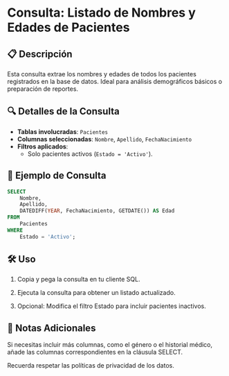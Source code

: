 # Consulta: Listado de Nombres y Edades de Pacientes

## 📋 Descripción
Esta consulta extrae los nombres y edades de todos los pacientes registrados en la base de datos. Ideal para análisis demográficos básicos o preparación de reportes.

## 🔍 Detalles de la Consulta
- **Tablas involucradas**: `Pacientes`
- **Columnas seleccionadas**: `Nombre`, `Apellido`, `FechaNacimiento`
- **Filtros aplicados**:
  - Solo pacientes activos (`Estado = 'Activo'`).

## 📌 Ejemplo de Consulta
```sql
SELECT 
    Nombre,
    Apellido,
    DATEDIFF(YEAR, FechaNacimiento, GETDATE()) AS Edad
FROM 
    Pacientes
WHERE 
    Estado = 'Activo';
```
## 🛠️ Uso

1. Copia y pega la consulta en tu cliente SQL.


2. Ejecuta la consulta para obtener un listado actualizado.


3. Opcional: Modifica el filtro Estado para incluir pacientes inactivos.



## 📖 Notas Adicionales

Si necesitas incluir más columnas, como el género o el historial médico, añade las columnas correspondientes en la cláusula SELECT.

Recuerda respetar las políticas de privacidad de los datos.
